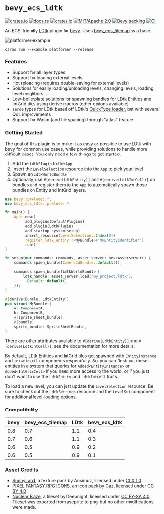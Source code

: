 # `bevy_ecs_ldtk`
[![crates.io](https://img.shields.io/crates/v/bevy_ecs_ldtk)](https://crates.io/crates/bevy_ecs_ldtk)
[![docs.rs](https://docs.rs/bevy_ecs_ldtk/badge.svg)](https://docs.rs/bevy_ecs_ldtk)
[![crates.io](https://img.shields.io/crates/d/bevy_ecs_ldtk)](https://crates.io/crates/bevy_ecs_ldtk)
[![MIT/Apache 2.0](https://img.shields.io/badge/license-MIT%2FApache-blue.svg)](./LICENSE)
[![Bevy tracking](https://img.shields.io/badge/Bevy%20tracking-released%20version-lightblue)](https://github.com/bevyengine/bevy/blob/main/docs/plugins_guidelines.md#main-branch-tracking)
[![CI](https://github.com/Trouv/bevy_ecs_ldtk/actions/workflows/ci.yml/badge.svg)](https://github.com/Trouv/bevy_ecs_ldtk/actions/workflows/ci.yml)

An ECS-friendly [LDtk](https://ldtk.io/) plugin for [bevy](https://github.com/bevyengine/bevy).
Uses [bevy_ecs_tilemap](https://github.com/StarArawn/bevy_ecs_tilemap) as a
base.

![platformer-example](repo/platformer-example.gif)

`cargo run --example platformer --release`

### Features
- Support for all layer types
- Support for loading external levels
- Hot reloading (requires double-saving for external levels)
- Solutions for easily loading/unloading levels, changing levels, loading level neighbors...
- Low-boilerplate solutions for spawning bundles for LDtk Entities and IntGrid
  tiles using derive macros (other options available)
- `serde` types for LDtk based off LDtk's [QuickType
  loader](https://ldtk.io/files/quicktype/LdtkJson.rs), but with several QoL
  improvements
- Support for Wasm (and tile spacing) through "atlas" feature

### Getting Started
The goal of this plugin is to make it as easy as possible to use LDtk with bevy
for common use cases, while providing solutions to handle more difficult cases.
You only need a few things to get started:
1. Add the `LdtkPlugin` to the `App`
2. Insert the `LevelSelection` resource into the `App` to pick your level
3. Spawn an `LdtkWorldBundle`
4. Optionally, use `#[derive(LdtkEntity)]` and `#[derive(LdtkIntCell)]` on
   bundles and register them to the `App` to automatically spawn those bundles
   on Entity and IntGrid layers.

```rust
use bevy::prelude::*;
use bevy_ecs_ldtk::prelude::*;

fn main() {
    App::new()
        .add_plugins(DefaultPlugins)
        .add_plugin(LdtkPlugin)
        .add_startup_system(setup)
        .insert_resource(LevelSelection::Index(0))
        .register_ldtk_entity::<MyBundle>("MyEntityIdentifier")
        .run();
}

fn setup(mut commands: Commands, asset_server: Res<AssetServer>) {
    commands.spawn_bundle(Camera2dBundle::default());

    commands.spawn_bundle(LdtkWorldBundle {
        ldtk_handle: asset_server.load("my_project.ldtk"),
        ..Default::default()
    });
}

#[derive(Bundle, LdtkEntity)]
pub struct MyBundle {
    a: ComponentA,
    b: ComponentB,
    #[sprite_sheet_bundle]
    #[bundle]
    sprite_bundle: SpriteSheetBundle,
}
```

There are other attributes available to `#[derive(LdtkEntity)]` and `#[derive(LdtkIntCell)]`, see the documentation for more details.

By default, LDtk Entities and IntGrid tiles get spawned with `EntityInstance`
and `IntGridCell` components respectfully.
So, you can flesh out these entities in a system that queries for
`Added<EntityInstance>` or `Added<IntGridCell>` if you need more access to the
world, or if you just don't want to use the `LdtkEntity` and `LdtkIntCell`
traits.

To load a new level, you can just update the `LevelSelection` resource.
Be sure to check out the `LdtkSettings` resource and the `LevelSet` component
for additional level-loading options.

### Compatibility
| bevy | bevy_ecs_tilemap | LDtk | bevy_ecs_ldtk |
| --- | --- | --- | --- |
| 0.8 | 0.7 | 1.1 | 0.4 |
| 0.7 | 0.6 | 1.1 | 0.3 |
| 0.6 | 0.5 | 0.9 | 0.2 |
| 0.6 | 0.5 | 0.9 | 0.1 |

### Asset Credits
- [SunnyLand](https://ansimuz.itch.io/sunny-land-pixel-game-art), a texture pack by Ansimuz, licensed under [CC0 1.0](https://creativecommons.org/publicdomain/zero/1.0/)
- [PIXEL FANTASY RPG ICONS](https://cazwolf.itch.io/caz-pixel-free), an icon pack by Caz, licensed under [CC BY 4.0](https://creativecommons.org/licenses/by/4.0/)
- [Nuclear Blaze](https://github.com/deepnight/ldtk/blob/master/app/extraFiles/samples/atlas/NuclearBlaze_by_deepnight.aseprite), a tileset by Deepnight, licensed under [CC BY-SA 4.0](https://creativecommons.org/licenses/by-sa/4.0/). Tileset was exported from aseprite to png, but no other modifications were made.
